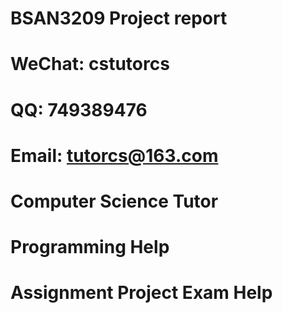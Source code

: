# BSAN3209 Project report
# WeChat: cstutorcs

# QQ: 749389476

# Email: tutorcs@163.com

# Computer Science Tutor

# Programming Help

# Assignment Project Exam Help

